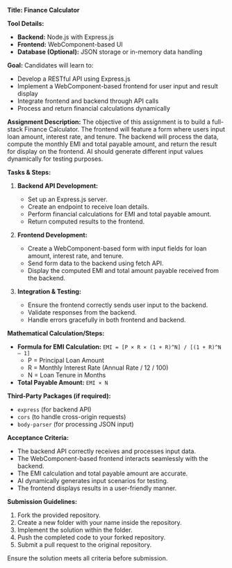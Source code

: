 **Title: Finance Calculator**

**Tool Details:**
- **Backend:** Node.js with Express.js
- **Frontend:** WebComponent-based UI
- **Database (Optional):** JSON storage or in-memory data handling

**Goal:**
Candidates will learn to:
- Develop a RESTful API using Express.js
- Implement a WebComponent-based frontend for user input and result display
- Integrate frontend and backend through API calls
- Process and return financial calculations dynamically

**Assignment Description:**
The objective of this assignment is to build a full-stack Finance Calculator. The frontend will feature a form where users input loan amount, interest rate, and tenure. The backend will process the data, compute the monthly EMI and total payable amount, and return the result for display on the frontend. AI should generate different input values dynamically for testing purposes.

**Tasks & Steps:**
1. **Backend API Development:**
   - Set up an Express.js server.
   - Create an endpoint to receive loan details.
   - Perform financial calculations for EMI and total payable amount.
   - Return computed results to the frontend.

2. **Frontend Development:**
   - Create a WebComponent-based form with input fields for loan amount, interest rate, and tenure.
   - Send form data to the backend using fetch API.
   - Display the computed EMI and total amount payable received from the backend.

3. **Integration & Testing:**
   - Ensure the frontend correctly sends user input to the backend.
   - Validate responses from the backend.
   - Handle errors gracefully in both frontend and backend.

**Mathematical Calculation/Steps:**
- **Formula for EMI Calculation:**
  `EMI = [P × R × (1 + R)^N] / [(1 + R)^N – 1]`
  - P = Principal Loan Amount
  - R = Monthly Interest Rate (Annual Rate / 12 / 100)
  - N = Loan Tenure in Months
- **Total Payable Amount:** `EMI × N`

**Third-Party Packages (if required):**
- `express` (for backend API)
- `cors` (to handle cross-origin requests)
- `body-parser` (for processing JSON input)

**Acceptance Criteria:**
- The backend API correctly receives and processes input data.
- The WebComponent-based frontend interacts seamlessly with the backend.
- The EMI calculation and total payable amount are accurate.
- AI dynamically generates input scenarios for testing.
- The frontend displays results in a user-friendly manner.

**Submission Guidelines:**
1. Fork the provided repository.
2. Create a new folder with your name inside the repository.
3. Implement the solution within the folder.
4. Push the completed code to your forked repository.
5. Submit a pull request to the original repository.

Ensure the solution meets all criteria before submission.


